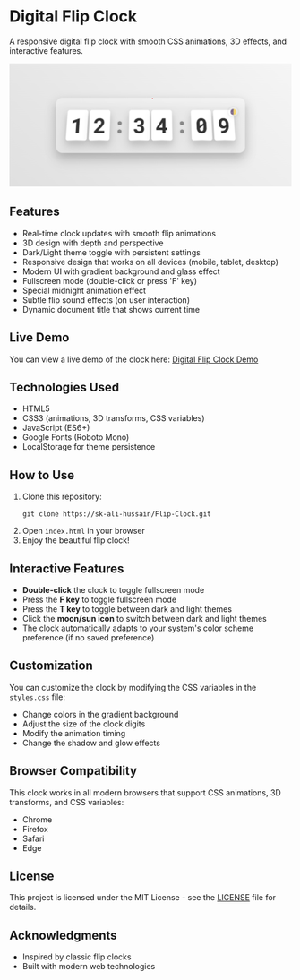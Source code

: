 # Digital Flip Clock

A responsive digital flip clock with smooth CSS animations, 3D effects, and interactive features.

![Digital Flip Clock Demo](screenshot.png)

## Features

- Real-time clock updates with smooth flip animations
- 3D design with depth and perspective
- Dark/Light theme toggle with persistent settings
- Responsive design that works on all devices (mobile, tablet, desktop)
- Modern UI with gradient background and glass effect
- Fullscreen mode (double-click or press 'F' key)
- Special midnight animation effect
- Subtle flip sound effects (on user interaction)
- Dynamic document title that shows current time

## Live Demo

You can view a live demo of the clock here: [Digital Flip Clock Demo](/https://sk-ali-hussain.github.io/Flip-Clock/)

## Technologies Used

- HTML5
- CSS3 (animations, 3D transforms, CSS variables)
- JavaScript (ES6+)
- Google Fonts (Roboto Mono)
- LocalStorage for theme persistence

## How to Use

1. Clone this repository:
   ```
   git clone https://sk-ali-hussain/Flip-Clock.git
   ```
2. Open `index.html` in your browser
3. Enjoy the beautiful flip clock!

## Interactive Features

- **Double-click** the clock to toggle fullscreen mode
- Press the **F key** to toggle fullscreen mode
- Press the **T key** to toggle between dark and light themes
- Click the **moon/sun icon** to switch between dark and light themes
- The clock automatically adapts to your system's color scheme preference (if no saved preference)

## Customization

You can customize the clock by modifying the CSS variables in the `styles.css` file:
- Change colors in the gradient background
- Adjust the size of the clock digits
- Modify the animation timing
- Change the shadow and glow effects

## Browser Compatibility

This clock works in all modern browsers that support CSS animations, 3D transforms, and CSS variables:
- Chrome
- Firefox
- Safari
- Edge

## License

This project is licensed under the MIT License - see the [LICENSE](LICENSE) file for details.

## Acknowledgments

- Inspired by classic flip clocks
- Built with modern web technologies 
